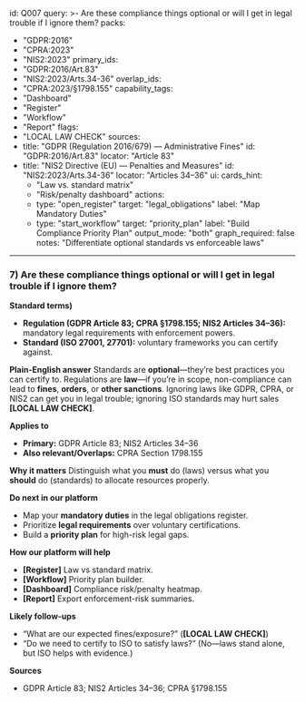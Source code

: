 id: Q007
query: >-
  Are these compliance things optional or will I get in legal trouble if I ignore them?
packs:
  - "GDPR:2016"
  - "CPRA:2023"
  - "NIS2:2023"
primary_ids:
  - "GDPR:2016/Art.83"
  - "NIS2:2023/Arts.34-36"
overlap_ids:
  - "CPRA:2023/§1798.155"
capability_tags:
  - "Dashboard"
  - "Register"
  - "Workflow"
  - "Report"
flags:
  - "LOCAL LAW CHECK"
sources:
  - title: "GDPR (Regulation 2016/679) — Administrative Fines"
    id: "GDPR:2016/Art.83"
    locator: "Article 83"
  - title: "NIS2 Directive (EU) — Penalties and Measures"
    id: "NIS2:2023/Arts.34-36"
    locator: "Articles 34–36"
ui:
  cards_hint:
    - "Law vs. standard matrix"
    - "Risk/penalty dashboard"
  actions:
    - type: "open_register"
      target: "legal_obligations"
      label: "Map Mandatory Duties"
    - type: "start_workflow"
      target: "priority_plan"
      label: "Build Compliance Priority Plan"
output_mode: "both"
graph_required: false
notes: "Differentiate optional standards vs enforceable laws"
---
### 7) Are these compliance things optional or will I get in legal trouble if I ignore them?

**Standard terms)**
- **Regulation (GDPR Article 83; CPRA §1798.155; NIS2 Articles 34–36):** mandatory legal requirements with enforcement powers.
- **Standard (ISO 27001, 27701):** voluntary frameworks you can certify against.

**Plain-English answer**
Standards are **optional**—they’re best practices you can certify to. Regulations are **law**—if you’re in scope, non-compliance can lead to **fines**, **orders**, or **other sanctions**. Ignoring laws like GDPR, CPRA, or NIS2 can get you in legal trouble; ignoring ISO standards may hurt sales **[LOCAL LAW CHECK]**.

**Applies to**
- **Primary:** GDPR Article 83; NIS2 Articles 34–36
- **Also relevant/Overlaps:** CPRA Section 1798.155

**Why it matters**
Distinguish what you **must** do (laws) versus what you **should** do (standards) to allocate resources properly.

**Do next in our platform**
- Map your **mandatory duties** in the legal obligations register.
- Prioritize **legal requirements** over voluntary certifications.
- Build a **priority plan** for high-risk legal gaps.

**How our platform will help**
- **[Register]** Law vs standard matrix.
- **[Workflow]** Priority plan builder.
- **[Dashboard]** Compliance risk/penalty heatmap.
- **[Report]** Export enforcement-risk summaries.

**Likely follow-ups**
- “What are our expected fines/exposure?” (**[LOCAL LAW CHECK]**)
- “Do we need to certify to ISO to satisfy laws?” (No—laws stand alone, but ISO helps with evidence.)

**Sources**
- GDPR Article 83; NIS2 Articles 34–36; CPRA §1798.155
